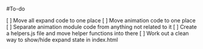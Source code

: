 #To-do

[ ] Move all expand code to one place
[ ] Move animation code to one place
[ ] Separate animation module code from anything not related to it
[ ] Create a helpers.js file and move helper functions into there
[ ] Work out a clean way to show/hide expand state in index.html
